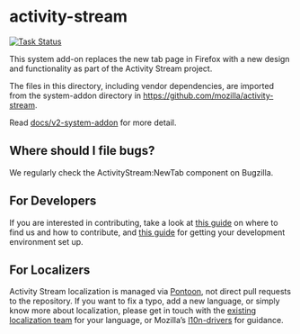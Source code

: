 # activity-stream

[![Task Status](https://github.taskcluster.net/v1/repository/mozilla/activity-stream/master/badge.svg)](https://github.taskcluster.net/v1/repository/mozilla/activity-stream/master/latest)

This system add-on replaces the new tab page in Firefox with a new design and
functionality as part of the Activity Stream project.

The files in this directory, including vendor dependencies, are imported from the
system-addon directory in https://github.com/mozilla/activity-stream.

Read [docs/v2-system-addon](https://github.com/mozilla/activity-stream/tree/master/docs/v2-system-addon/1.GETTING_STARTED.md) for more detail.

## Where should I file bugs?

We regularly check the ActivityStream:NewTab component on Bugzilla.

## For Developers

If you are interested in contributing, take a look at [this guide](contributing.md) on where to find us and how to contribute,
and [this guide](docs/v2-system-addon/1.GETTING_STARTED.md) for getting your development environment set up.

## For Localizers

Activity Stream localization is managed via [Pontoon](https://pontoon.mozilla.org/projects/activity-stream-new-tab/), not direct pull requests to the repository. If you want to fix a typo, add a new language, or simply know more about localization, please get in touch with the [existing localization team](https://pontoon.mozilla.org/teams/) for your language, or Mozilla’s [l10n-drivers](https://wiki.mozilla.org/L10n:Mozilla_Team#Mozilla_Corporation) for guidance.
